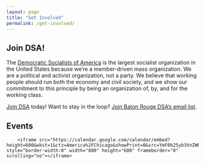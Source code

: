 ```yaml
---
layout: page
title: "Get Involved"
permalink: /get-involved/
---
```


<h2>Join DSA!</h2>

The [Democratic Socialists of America](https://www.dsausa.org/) is the largest socialist organization in the United States because we’re a member-driven mass organization. We are a political and activist organization, not a party. We believe that working people should run both the economy and civil society, and we show our commitment to this principle by being an organization of, by, and for the working class.

[Join DSA](https://act.dsausa.org/donate/membership/?source=Baton%20Rouge) today!
Want to stay in the loop? [Join Baton Rouge DSA’s email list](https://actionnetwork.org/forms/join-brdsa).

<link href='https://actionnetwork.org/css/style-embed-v3.css' rel='stylesheet' type='text/css' /><script src='https://actionnetwork.org/widgets/v5/form/join-brdsa?format=js&source=widget'></script><div id='can-form-area-join-brdsa' style='width: 100%'><!-- this div is the target for our HTML insertion --></div>

<h2>Events</h2>

<div class="span9">

        <iframe src="https://calendar.google.com/calendar/embed?height=600&wkst=1&ctz=America%2FChicago&showPrint=0&src=YmF0b25yb3VnZWRzYUBnbWFpbC5jb20&src=ZW4udXNhI2hvbGlkYXlAZ3JvdXAudi5jYWxlbmRhci5nb29nbGUuY29t&color=%23039BE5&color=%230B8043" style="border-width:0" width="800" height="600" frameborder="0" scrolling="no"></iframe>

</div>
